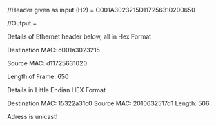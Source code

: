 //Header given as input (H2) = C001A3023215D117256310200650

//Output =


Details of Ethernet header below, all in Hex Format

Destination MAC: c001a3023215   

Source MAC: d11725631020   

Length of Frame: 650   



Details in Little Endian HEX Format

Destination MAC: 15322a31c0
Source MAC: 2010632517d1
Length: 506


Adress is unicast!
